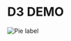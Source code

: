 # D3 DEMO
![Pie label](http://ocm1e5iqa.bkt.clouddn.com/%E5%B1%8F%E5%B9%95%E5%BF%AB%E7%85%A7%202017-07-08%20%E4%B8%8A%E5%8D%889.54.44.png)
